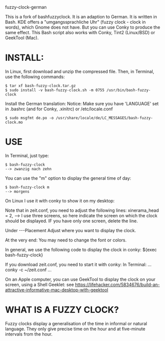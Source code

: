 fuzzy-clock-german

This is a fork of bashfuzzyclock. It is an adaption to German. It is written in Bash. KDE offers a "umgangssprachliche Uhr" (fuzzy clock - clock in words), which Gnome does not have. But you can use Conky to produce the same effect. This Bash script also works with Conky, Tint2 (Linux/BSD) or GeekTool (Mac).

INSTALL:
========

In Linux, first download and unzip the compressed file. Then, in Terminal, use the following commands:

```
$ tar xf bash-fuzzy-clock.tar.gz
$ sudo install -v bash-fuzzy-clock.sh -m 0755 /usr/bin/bash-fuzzy-clock
```

Install the German translation:
Notice: Make sure you have 'LANGUAGE' set in .bashrc (and for Conky, .xinitrc) or 
/etc/locale.conf

```
$ sudo msgfmt de.po -o /usr/share/locale/de/LC_MESSAGES/bash-fuzzy-clock.mo
```

USE
===

In Terminal, just type:

```
$ bash-fuzzy-clock
--> zwanzig nach zehn
```

You can use the "m" option to display the general time of day:

```
$ bash-fuzzy-clock m
--> morgens 
```
On Linux I use it with conky to show it on my desktop:

Note that in zeit.conf, you need to adjust the following lines:
xinerama_head = 2,
--> I use three screens, so here indicate the screen on which the clock should be displayed. IF you have only one screen, delete the line.

Under ---Placement
Adjust where you want to display the clock.

At the very end:
You may need to change the font or colors.

In general, we use the following code to display the clock in conky:
${exec bash-fuzzy-clock}

If you download zeit.conf, you need to start it with conky:
In Terminal: 
...
conky -c ~/zeit.conf
...

On an Apple computer, you can use GeekTool to display the clock on your 
screen, using a Shell Geeklet: see 
<https://lifehacker.com/5834676/build-an-attractive-informative-mac-desktop-with-geektool>


WHAT IS A FUZZY CLOCK?
======================

Fuzzy clocks display a generalisation of the time in informal or natural 
language. They only give precise time on the hour and at five-minute intervals from the hour.
